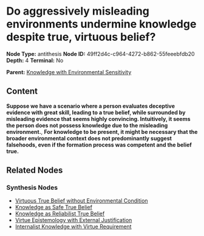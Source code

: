 # Do aggressively misleading environments undermine knowledge despite true, virtuous belief?

**Node Type:** antithesis
**Node ID:** 49ff2d4c-c964-4272-b862-55feeebfdb20
**Depth:** 4
**Terminal:** No

**Parent:** [Knowledge with Environmental Sensitivity](knowledge-with-environmental-sensitivity-synthesis-6476cb68-9104-4bbd-8309-8e9f3ddb7de1.md)

## Content

**Suppose we have a scenario where a person evaluates deceptive evidence with great skill, leading to a true belief, while surrounded by misleading evidence that seems highly convincing. Intuitively, it seems the person does not possess knowledge due to the misleading environment.**, **For knowledge to be present, it might be necessary that the broader environmental context does not predominantly suggest falsehoods, even if the formation process was competent and the belief true.**

## Related Nodes

### Synthesis Nodes

- [Virtuous True Belief without Environmental Condition](virtuous-true-belief-without-environmental-condition-synthesis-bbd7bf7d-5ef5-4856-b6a0-1e84455fce1b.md)
- [Knowledge as Safe True Belief](knowledge-as-safe-true-belief-synthesis-ed88ff0b-0f08-4bfe-99eb-59dda60d8bd4.md)
- [Knowledge as Reliabilist True Belief](knowledge-as-reliabilist-true-belief-synthesis-2b1c89ae-d31c-4fe5-ba13-3f9b3f544bc4.md)
- [Virtue Epistemology with External Justification](virtue-epistemology-with-external-justification-synthesis-ccf80df6-09ab-46a1-a4a9-a28b9fb06d9b.md)
- [Internalist Knowledge with Virtue Requirement](internalist-knowledge-with-virtue-requirement-synthesis-bec69063-12ab-4087-a38d-48949c60a687.md)

